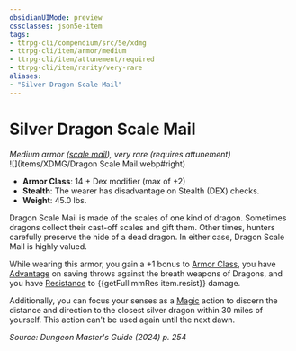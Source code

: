 ```yaml
---
obsidianUIMode: preview
cssclasses: json5e-item
tags:
- ttrpg-cli/compendium/src/5e/xdmg
- ttrpg-cli/item/armor/medium
- ttrpg-cli/item/attunement/required
- ttrpg-cli/item/rarity/very-rare
aliases: 
- "Silver Dragon Scale Mail"
---
```

# Silver Dragon Scale Mail
*Medium armor ([scale mail](scale-mail-xphb.md)), very rare (requires attunement)*  
![](items/XDMG/Dragon Scale Mail.webp#right)  

- **Armor Class**: 14 + Dex modifier (max of +2)
- **Stealth**: The wearer has disadvantage on Stealth (DEX) checks.
- **Weight**: 45.0 lbs.

Dragon Scale Mail is made of the scales of one kind of dragon. Sometimes dragons collect their cast-off scales and gift them. Other times, hunters carefully preserve the hide of a dead dragon. In either case, Dragon Scale Mail is highly valued.

While wearing this armor, you gain a +1 bonus to [Armor Class](armor-class-xphb.md), you have [Advantage](advantage-xphb.md) on saving throws against the breath weapons of Dragons, and you have [Resistance](3-Compendium/CLI/rules/variant-rules/resistance-xphb.md) to {{getFullImmRes item.resist}} damage.

Additionally, you can focus your senses as a [Magic](actions.md#Magic) action to discern the distance and direction to the closest silver dragon within 30 miles of yourself. This action can't be used again until the next dawn.

*Source: Dungeon Master's Guide (2024) p. 254*